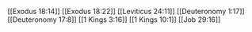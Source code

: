 [[Exodus 18:14]]
[[Exodus 18:22]]
[[Leviticus 24:11]]
[[Deuteronomy 1:17]]
[[Deuteronomy 17:8]]
[[1 Kings 3:16]]
[[1 Kings 10:1]]
[[Job 29:16]]
